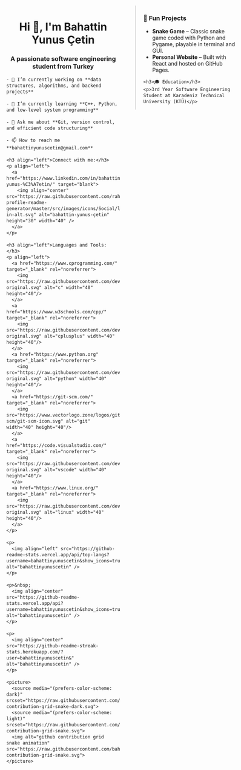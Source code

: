 <div style="display: flex; gap: 40px; align-items: flex-start;">

  <!-- Sol taraf: Orijinal Kodun -->
  <div style="flex: 1; min-width: 300px;">
    <h1 align="center">Hi 👋, I'm Bahattin Yunus Çetin</h1>
    <h3 align="center">A passionate software engineering student from Turkey</h3>

    - 🔭 I’m currently working on **data structures, algorithms, and backend projects**

    - 🌱 I’m currently learning **C++, Python, and low-level system programming**

    - 💬 Ask me about **Git, version control, and efficient code structuring**

    - 📫 How to reach me **bahattinyunuscetin@gmail.com**

    <h3 align="left">Connect with me:</h3>
    <p align="left">
      <a href="https://www.linkedin.com/in/bahattin-yunus-%C3%A7etin/" target="blank">
        <img align="center" src="https://raw.githubusercontent.com/rahuldkjain/github-profile-readme-generator/master/src/images/icons/Social/linked-in-alt.svg" alt="bahattin-yunus-çetin" height="30" width="40" />
      </a>
    </p>

    <h3 align="left">Languages and Tools:</h3>
    <p align="left">
      <a href="https://www.cprogramming.com/" target="_blank" rel="noreferrer">
        <img src="https://raw.githubusercontent.com/devicons/devicon/master/icons/c/c-original.svg" alt="c" width="40" height="40"/>
      </a> 
      <a href="https://www.w3schools.com/cpp/" target="_blank" rel="noreferrer">
        <img src="https://raw.githubusercontent.com/devicons/devicon/master/icons/cplusplus/cplusplus-original.svg" alt="cplusplus" width="40" height="40"/>
      </a> 
      <a href="https://www.python.org" target="_blank" rel="noreferrer">
        <img src="https://raw.githubusercontent.com/devicons/devicon/master/icons/python/python-original.svg" alt="python" width="40" height="40"/>
      </a> 
      <a href="https://git-scm.com/" target="_blank" rel="noreferrer">
        <img src="https://www.vectorlogo.zone/logos/git-scm/git-scm-icon.svg" alt="git" width="40" height="40"/>
      </a> 
      <a href="https://code.visualstudio.com/" target="_blank" rel="noreferrer">
        <img src="https://raw.githubusercontent.com/devicons/devicon/master/icons/vscode/vscode-original.svg" alt="vscode" width="40" height="40"/>
      </a> 
      <a href="https://www.linux.org/" target="_blank" rel="noreferrer">
        <img src="https://raw.githubusercontent.com/devicons/devicon/master/icons/linux/linux-original.svg" alt="linux" width="40" height="40"/>
      </a> 
    </p>

    <p>
      <img align="left" src="https://github-readme-stats.vercel.app/api/top-langs?username=bahattinyunuscetin&show_icons=true&locale=en&layout=compact" alt="bahattinyunuscetin" />
    </p>

    <p>&nbsp;
      <img align="center" src="https://github-readme-stats.vercel.app/api?username=bahattinyunuscetin&show_icons=true&locale=en" alt="bahattinyunuscetin" />
    </p>

    <p>
      <img align="center" src="https://github-readme-streak-stats.herokuapp.com/?user=bahattinyunuscetin&" alt="bahattinyunuscetin" />
    </p>

    <picture>
      <source media="(prefers-color-scheme: dark)" srcset="https://raw.githubusercontent.com/bahattinyunuscetin/bahattinyunuscetin/output/github-contribution-grid-snake-dark.svg">
      <source media="(prefers-color-scheme: light)" srcset="https://raw.githubusercontent.com/bahattinyunuscetin/bahattinyunuscetin/output/github-contribution-grid-snake.svg">
      <img alt="github contribution grid snake animation" src="https://raw.githubusercontent.com/bahattinyunuscetin/bahattinyunuscetin/output/github-contribution-grid-snake.svg">
    </picture>
  </div>

  <!-- Sağ taraf: Yeni Eklemeler (Örnek: Yılan Oyunu + Sınıf Bilgisi) -->
  <div style="flex: 1; min-width: 250px; padding-left: 20px; border-left: 2px solid #ddd;">
    <h3>🐍 Fun Projects</h3>
    <ul>
      <li><b>Snake Game</b> – Classic snake game coded with Python and Pygame, playable in terminal and GUI.</li>
      <li><b>Personal Website</b> – Built with React and hosted on GitHub Pages.</li>
      <!-- Yeni projeler ekleyebilirsin -->
    </ul>

    <h3>🎓 Education</h3>
    <p>3rd Year Software Engineering Student at Karadeniz Technical University (KTÜ)</p>
  </div>
</div>
